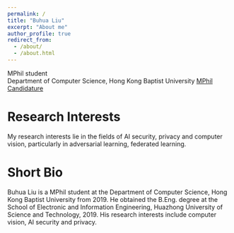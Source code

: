 ```yaml
---
permalink: /
title: "Buhua Liu"
excerpt: "About me"
author_profile: true
redirect_from: 
  - /about/
  - /about.html
---
```


MPhil student <br>
Department of Computer Science, Hong Kong Baptist University
[MPhil Candidature](https://lifehkbueduhk-my.sharepoint.com/:p:/g/personal/19481934_life_hkbu_edu_hk/EYKSeBFZmKREpzZNxCQnizwBpTjg12g0AnvLL2Pt_BRARw?e=uyTluI)

**Research Interests**
======
My research interests lie in the fields of AI security, privacy and computer vision, particularly in adversarial learning, federated learning.

**Short Bio**
======
Buhua Liu is a MPhil student at the Department of Computer Science, Hong Kong Baptist University from 2019. He obtained the B.Eng. degree at the School of Electronic and Information Engineering, Huazhong University of Science and Technology, 2019. His research interests include computer vision, AI security and privacy.
